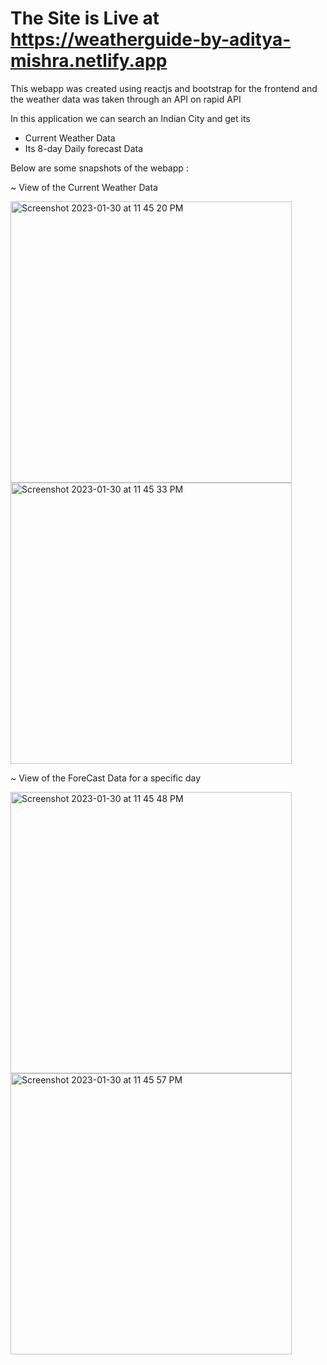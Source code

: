 # The Site is Live at https://weatherguide-by-aditya-mishra.netlify.app

This webapp was created using reactjs and bootstrap for the frontend and the weather data was taken through an API on rapid API

In this application we can search an Indian City and get its 

- Current Weather Data
- Its 8-day Daily forecast Data

Below are some snapshots of the webapp :

~ View of the Current Weather Data
<p>
<img width="450" alt="Screenshot 2023-01-30 at 11 45 20 PM" src="https://user-images.githubusercontent.com/112647556/215562630-9d5b84a1-110b-4865-8968-0d9cfb9c4000.png">
<img width="450" alt="Screenshot 2023-01-30 at 11 45 33 PM" src="https://user-images.githubusercontent.com/112647556/215562664-7cc6218b-d162-42ca-afed-6623ad813234.png">
</p>


~ View of the ForeCast Data for a specific day


<p float="left">
<img width="450" alt="Screenshot 2023-01-30 at 11 45 48 PM" src="https://user-images.githubusercontent.com/112647556/215561389-e28c834f-09e2-42c8-99a3-c8528bcf93f3.png"><img width="450" alt="Screenshot 2023-01-30 at 11 45 57 PM" src="https://user-images.githubusercontent.com/112647556/215561609-65abd873-de3b-4c55-b52e-d8fa36ce2792.png">
</p>
